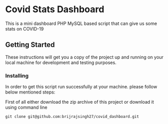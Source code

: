# Covid Stats Dashboard

This is a mini dashboard PHP MySQL based script that can give us some stats on COVID-19  

## Getting Started

These instructions will get you a copy of the project up and running on your local machine for development and testing purposes.


### Installing

In order to get this script run successfully at your machine. please follow below mentioned steps:

First of all either download the zip archive of this project or download it using command line

```
git clone git@github.com:brijrajsingh27/covid_dashboard.git
```
